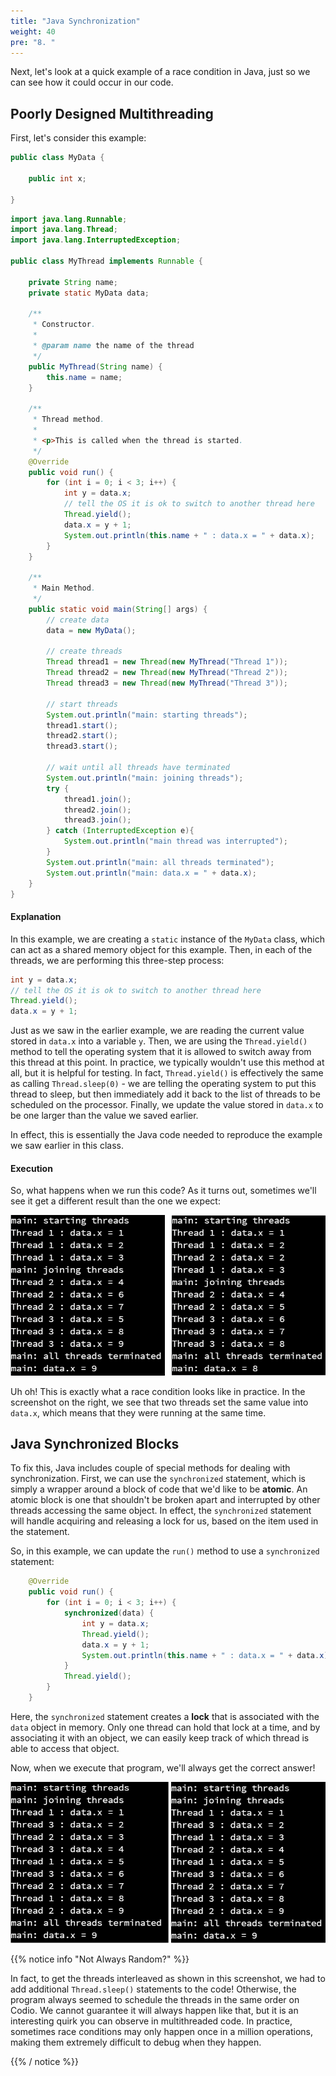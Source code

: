 ```yaml
---
title: "Java Synchronization"
weight: 40
pre: "8. "
---
```

Next, let's look at a quick example of a race condition in Java, just so we can see how it could occur in our code.

## Poorly Designed Multithreading

First, let's consider this example:

```java
public class MyData {
    
    public int x;
    
}
```

```java
import java.lang.Runnable;
import java.lang.Thread;
import java.lang.InterruptedException;

public class MyThread implements Runnable {

    private String name;
    private static MyData data;

    /**
     * Constructor.
     * 
     * @param name the name of the thread
     */
    public MyThread(String name) {
        this.name = name;
    }
    
    /**
     * Thread method.
     * 
     * <p>This is called when the thread is started.
     */
    @Override
    public void run() {
        for (int i = 0; i < 3; i++) {
            int y = data.x;
            // tell the OS it is ok to switch to another thread here
            Thread.yield();
            data.x = y + 1;
            System.out.println(this.name + " : data.x = " + data.x);
        }
    }
    
    /**
     * Main Method.
     */
    public static void main(String[] args) {
        // create data
        data = new MyData();
        
        // create threads
        Thread thread1 = new Thread(new MyThread("Thread 1"));
        Thread thread2 = new Thread(new MyThread("Thread 2"));
        Thread thread3 = new Thread(new MyThread("Thread 3"));
        
        // start threads
        System.out.println("main: starting threads");
        thread1.start();
        thread2.start();
        thread3.start();
        
        // wait until all threads have terminated
        System.out.println("main: joining threads");
        try {
            thread1.join();
            thread2.join();
            thread3.join();
        } catch (InterruptedException e){
            System.out.println("main thread was interrupted");
        }
        System.out.println("main: all threads terminated");
        System.out.println("main: data.x = " + data.x);
    }
}
```

#### Explanation

In this example, we are creating a `static` instance of the `MyData` class, which can act as a shared memory object for this example. Then, in each of the threads, we are performing this three-step process:

```java
int y = data.x;
// tell the OS it is ok to switch to another thread here
Thread.yield();
data.x = y + 1;
```

Just as we saw in the earlier example, we are reading the current value stored in `data.x` into a variable `y`. Then, we are using the `Thread.yield()` method to tell the operating system that it is allowed to switch away from this thread at this point. In practice, we typically wouldn't use this method at all, but it is helpful for testing. In fact, `Thread.yield()` is effectively the same as calling `Thread.sleep(0)` - we are telling the operating system to put this thread to sleep, but then immediately add it back to the list of threads to be scheduled on the processor. Finally, we update the value stored in `data.x` to be one larger than the value we saved earlier. 

In effect, this is essentially the Java code needed to reproduce the example we saw earlier in this class.

#### Execution

So, what happens when we run this code? As it turns out, sometimes we'll see it get a different result than the one we expect:

![Race Condition in Java](/images/10/java_race.png)

Uh oh! This is exactly what a race condition looks like in practice. In the screenshot on the right, we see that two threads set the same value into `data.x`, which means that they were running at the same time. 

## Java Synchronized Blocks

To fix this, Java includes couple of special methods for dealing with synchronization. First, we can use the `synchronized` statement, which is simply a wrapper around a block of code that we'd like to be **atomic**. An atomic block is one that shouldn't be broken apart and interrupted by other threads accessing the same object. In effect, the `synchronized` statement will handle acquiring and releasing a lock for us, based on the item used in the statement.

So, in this example, we can update the `run()` method to use a `synchronized` statement:

```java
    @Override
    public void run() {
        for (int i = 0; i < 3; i++) {
            synchronized(data) {
                int y = data.x;
                Thread.yield();
                data.x = y + 1;
                System.out.println(this.name + " : data.x = " + data.x);
            }
            Thread.yield();
        }
    }
```

Here, the `synchronized` statement creates a **lock** that is associated with the `data` object in memory. Only one thread can hold that lock at a time, and by associating it with an object, we can easily keep track of which thread is able to access that object. 

Now, when we execute that program, we'll always get the correct answer!

![Synchronized in Java](/images/10/java_synch.png)

{{% notice info "Not Always Random?" %}}

In fact, to get the threads interleaved as shown in this screenshot, we had to add additional `Thread.sleep()` statements to the code! Otherwise, the program always seemed to schedule the threads in the same order on Codio. We cannot guarantee it will always happen like that, but it is an interesting quirk you can observe in multithreaded code. In practice, sometimes race conditions may only happen once in a million operations, making them extremely difficult to debug when they happen.

{{% / notice %}}

